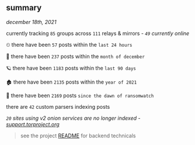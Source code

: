 
## summary
_december 18th, 2021_

currently tracking `85` groups across `111` relays & mirrors - _`49` currently online_

⏲ there have been `57` posts within the `last 24 hours`

🦈 there have been `237` posts within the `month of december`

🪐 there have been `1183` posts within the `last 90 days`

🏚 there have been `2135` posts within the `year of 2021`

🦕 there have been `2169` posts `since the dawn of ransomwatch`

there are `42` custom parsers indexing posts

_`20` sites using v2 onion services are no longer indexed - [support.torproject.org](https://support.torproject.org/onionservices/v2-deprecation/)_

> see the project [README](https://github.com/thetanz/ransomwatch#ransomwatch--) for backend technicals
